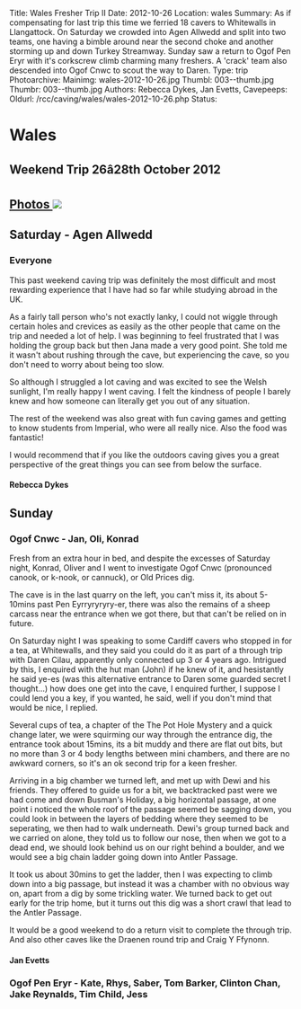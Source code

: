 Title: Wales Fresher Trip II
Date: 2012-10-26
Location: wales
Summary: As if compensating for last trip this time we ferried 18 cavers to Whitewalls in Llangattock. On Saturday we crowded into Agen Allwedd and split into two teams, one having a bimble around near the second choke and another storming up and down Turkey Streamway. Sunday saw a return to Ogof Pen Eryr with it's corkscrew climb charming many freshers. A 'crack' team also descended into Ogof Cnwc to scout the way to Daren.
Type: trip
Photoarchive:
Mainimg: wales-2012-10-26.jpg
Thumbl: 003--thumb.jpg
Thumbr: 003--thumb.jpg
Authors: Rebecca Dykes, Jan Evetts, 
Cavepeeps:
Oldurl: /rcc/caving/wales/wales-2012-10-26.php
Status:

#  Wales 

##  Weekend Trip 26â28th October 2012 

##  [ Photos ](/caving/photo_archive/trips/2012-10-26%20-%20wales/) [ ![](wales-2012-10-26.jpg) ](/caving/photo_archive/trips/2012-10-26%20-%20wales/)

##  Saturday - Agen Allwedd 

###  Everyone 

This past weekend caving trip was definitely the most difficult and most rewarding experience that I have had so far while studying abroad in the UK. 

As a fairly tall person who's not exactly lanky, I could not wiggle through certain holes and crevices as easily as the other people that came on the trip and needed a lot of help. I was beginning to feel frustrated that I was holding the group back but then Jana made a very good point. She told me it wasn't about rushing through the cave, but experiencing the cave, so you don't need to worry about being too slow. 

So although I struggled a lot caving and was excited to see the Welsh sunlight, I'm really happy I went caving. I felt the kindness of people I barely knew and how someone can literally get you out of any situation. 

The rest of the weekend was also great with fun caving games and getting to know students from Imperial, who were all really nice. Also the food was fantastic! 

I would recommend that if you like the outdoors caving gives you a great perspective of the great things you can see from below the surface. 

####  Rebecca Dykes 

##  Sunday 

###  Ogof Cnwc - Jan, Oli, Konrad 

Fresh from an extra hour in bed, and despite the excesses of Saturday night, Konrad, Oliver and I went to investigate Ogof Cnwc (pronounced canook, or k-nook, or cannuck), or Old Prices dig. 

The cave is in the last quarry on the left, you can't miss it, its about 5-10mins past Pen Eyrryryryry-er, there was also the remains of a sheep carcass near the entrance when we got there, but that can't be relied on in future. 

On Saturday night I was speaking to some Cardiff cavers who stopped in for a tea, at Whitewalls, and they said you could do it as part of a through trip with Daren Cilau, apparently only connected up 3 or 4 years ago. Intrigued by this, I enquired with the hut man (John) if he knew of it, and hesistantly he said ye-es (was this alternative entrance to Daren some guarded secret I thought...) how does one get into the cave, I enquired further, I suppose I could lend you a key, if you wanted, he said, well if you don't mind that would be nice, I replied. 

Several cups of tea, a chapter of the The Pot Hole Mystery and a quick change later, we were squirming our way through the entrance dig, the entrance took about 15mins, its a bit muddy and there are flat out bits, but no more than 3 or 4 body lengths between mini chambers, and there are no awkward corners, so it's an ok second trip for a keen fresher. 

Arriving in a big chamber we turned left, and met up with Dewi and his friends. They offered to guide us for a bit, we backtracked past were we had come and down Busman's Holiday, a big horizontal passage, at one point i noticed the whole roof of the passage seemed be sagging down, you could look in between the layers of bedding where they seemed to be seperating, we then had to walk underneath. Dewi's group turned back and we carried on alone, they told us to follow our nose, then when we got to a dead end, we should look behind us on our right behind a boulder, and we would see a big chain ladder going down into Antler Passage. 

It took us about 30mins to get the ladder, then I was expecting to climb down into a big passage, but instead it was a chamber with no obvious way on, apart from a dig by some trickling water. We turned back to get out early for the trip home, but it turns out this dig was a short crawl that lead to the Antler Passage. 

It would be a good weekend to do a return visit to complete the through trip. And also other caves like the Draenen round trip and Craig Y Ffynonn. 

####  Jan Evetts 

###  Ogof Pen Eryr - Kate, Rhys, Saber, Tom Barker, Clinton Chan, Jake Reynalds, Tim Child, Jess 
